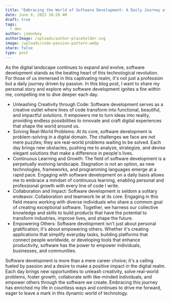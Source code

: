 ```yaml
---
title: "Embracing the World of Software Development: A Daily Journey of Passion"
date: June 9, 2023 10:28 AM
draft: true
tags:
  - dev
author: jsmonkey
authorImage: /uploads/author-placeholder.svg
image: /uploads/code-passion-pattern.webp
share: false
type: post
---
```

As the digital landscape continues to expand and evolve, software development stands as the beating heart of this technological revolution. For those of us immersed in this captivating realm, it's not just a profession but a daily journey driven by passion. In this blog post, I want to share my personal story and explore why software development ignites a fire within me, compelling me to dive deeper each day.

* Unleashing Creativity through Code:
  Software development serves as a creative outlet where lines of code transform into functional, beautiful, and impactful solutions. It empowers me to turn ideas into reality, providing endless possibilities to innovate and craft digital experiences that shape the world around us.
* Solving Real-World Problems:
  At its core, software development is problem-solving in a digital domain. The challenges we face are not mere puzzles; they are real-world problems waiting to be solved. Each day brings new obstacles, pushing me to analyze, strategize, and devise elegant solutions that make a difference in people's lives.
* Continuous Learning and Growth:
  The field of software development is a perpetually evolving landscape. Stagnation is not an option, as new technologies, frameworks, and programming languages emerge at a rapid pace. Engaging with software development on a daily basis allows me to embrace a mindset of continuous learning, enabling personal and professional growth with every line of code I write.
* Collaboration and Impact:
  Software development is seldom a solitary endeavor. Collaboration and teamwork lie at its core. Engaging in this field means working with diverse individuals who share a common goal of creating exceptional software. Together, we harness our collective knowledge and skills to build products that have the potential to transform industries, improve lives, and shape the future.
* Empowering Others:
  Software development isn't just about personal gratification; it's about empowering others. Whether it's creating applications that simplify everyday tasks, building platforms that connect people worldwide, or developing tools that enhance productivity, software has the power to empower individuals, businesses, and communities.


Software development is more than a mere career choice; it's a calling fueled by passion and a desire to make a positive impact in the digital realm. Each day brings new opportunities to unleash creativity, solve real-world problems, foster growth, collaborate with like-minded individuals, and empower others through the software we create. Embracing this journey has enriched my life in countless ways and continues to drive me forward, eager to leave a mark in this dynamic world of technology.